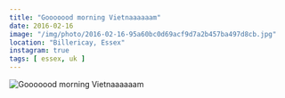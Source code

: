 ```yaml
---
title: "Gooooood morning Vietnaaaaaam"
date: 2016-02-16
image: "/img/photo/2016-02-16-95a60bc0d69acf9d7a2b457ba497d8cb.jpg"
location: "Billericay, Essex"
instagram: true
tags: [ essex, uk ]
---
```


![Gooooood morning Vietnaaaaaam](/img/photo/2016-02-16-95a60bc0d69acf9d7a2b457ba497d8cb.jpg)
